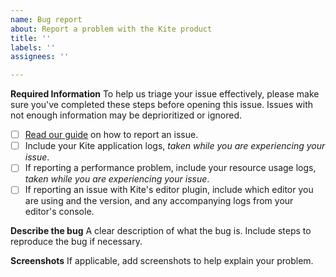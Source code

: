 ```yaml
---
name: Bug report
about: Report a problem with the Kite product
title: ''
labels: ''
assignees: ''

---
```


**Required Information**
To help us triage your issue effectively, please make sure you've completed these steps before opening this issue. Issues with not enough information may be deprioritized or ignored.

- [ ] [Read our guide](https://help.kite.com/article/96-contact-us-with-logs) on how to report an issue.
- [ ] Include your Kite application logs, _taken while you are experiencing your issue_.
- [ ] If reporting a performance problem, include your resource usage logs, _taken while you are experiencing your issue_.
- [ ] If reporting an issue with Kite's editor plugin, include which editor you are using and the version, and any accompanying logs from your editor's console.

**Describe the bug**
A clear description of what the bug is. Include steps to reproduce the bug if necessary.

**Screenshots**
If applicable, add screenshots to help explain your problem.
